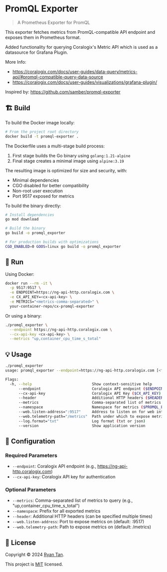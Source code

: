 # PromQL Exporter
> A Prometheus Exporter for PromQL

This exporter fetches metrics from PromQL-compatible API endpoint and exposes them in Prometheus format.

Added functionality for querying Coralogix's Metric API which is used as a datasource for Grafana Plugin.

More Info: 
- <https://coralogix.com/docs/user-guides/data-query/metrics-api/#promql-compatible-query-data-source>
- <https://coralogix.com/docs/user-guides/visualizations/grafana-plugin/>

Inspired by: <https://github.com/samber/promql-exporter>

## 🏗️ Build

To build the Docker image locally:

```sh
# From the project root directory
docker build -t promql-exporter .
```

The Dockerfile uses a multi-stage build process:
1. First stage builds the Go binary using `golang:1.21-alpine`
2. Final stage creates a minimal image using `alpine:3.19`

The resulting image is optimized for size and security, with:
- Minimal dependencies
- CGO disabled for better compatibility
- Non-root user execution
- Port 9517 exposed for metrics

To build the binary directly:

```sh
# Install dependencies
go mod download

# Build the binary
go build -o promql_exporter

# For production builds with optimizations
CGO_ENABLED=0 GOOS=linux go build -o promql_exporter
```

## 🚀 Run

Using Docker:

```sh
docker run --rm -it \
  -p 9517:9517 \
  -e ENDPOINT=https://ng-api-http.coralogix.com \
  -e CX_API_KEY=<cx-api-key> \
  -e METRICS="<metrics-comma-separated>" \
  your-container-repo/cx-promql-exporter
```

Or using a binary:

```sh
./promql_exporter \
  --endpoint https://ng-api-http.coralogix.com \
  --cx-api-key <cx-api-key> \
  --metrics "up,container_cpu_time_s_total"
```

## 💡 Usage

```sh
./promql_exporter
usage: promql_exporter --endpoint=https://ng-api-http.coralogix.com [<flags>]

Flags:
  -h, --help                           Show context-sensitive help
      --endpoint                       Coralogix API endpoint ($ENDPOINT)
      --cx-api-key                     Coralogix API Key ($CX_API_KEY)
      --header                         Additional HTTP headers ($HEADER)
      --metrics                        Comma-separated list of metrics to query ($METRICS)
      --namespace                      Namespace for metrics ($PROMQL_EXPORTER_NAMESPACE)
      --web.listen-address=":9517"     Address to listen on for web interface and telemetry
      --web.telemetry-path="/metrics"  Path under which to expose metrics
      --log.format="txt"               Log format (txt or json)
      --version                        Show application version
```

## 🔧 Configuration

### Required Parameters
- `--endpoint`: Coralogix API endpoint (e.g., https://ng-api-http.coralogix.com)
- `--cx-api-key`: Coralogix API key for authentication

### Optional Parameters
- `--metrics`: Comma-separated list of metrics to query (e.g., "up,container_cpu_time_s_total")
- `--namespace`: Prefix for all exported metrics
- `--header`: Additional HTTP headers (can be specified multiple times)
- `--web.listen-address`: Port to expose metrics on (default: :9517)
- `--web.telemetry-path`: Path to expose metrics on (default: /metrics)

## 📝 License

Copyright © 2024 [Ryan Tan](https://github.com/ryantanjunming).

This project is [MIT](./LICENSE) licensed.
```
